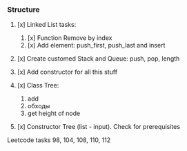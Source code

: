 ### Structure 
1. [x] Linked List tasks:
   1. [x] Function Remove by index
   2. [x] Add element: push_first, push_last and insert
   
2. [x] Create customed Stack and Queue: push, pop, length
3. [x] Add constructor for all this stuff
4. [x] Class Tree:
   1. add
   2. обходы
   3. get height of node
5. [x] Constructor Tree (list - input). Check for prerequisites

Leetcode tasks
98, 104, 108, 110, 112